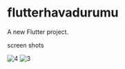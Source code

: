 # flutterhavadurumu

A new Flutter project.

screen shots

![4](https://user-images.githubusercontent.com/47421572/108429719-6a85c080-7251-11eb-97ef-aa30ea036789.png)
![3](https://user-images.githubusercontent.com/47421572/108429723-6b1e5700-7251-11eb-8900-1c060f26f321.png)
